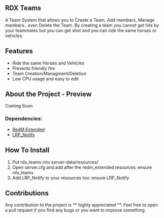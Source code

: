 ## RDX Teams

A Team System that allows you to Create a Team, Add members, Manage mambers.. even Delete the Team. By creating a team you cannot get hits by your teammates but you can get shot and you can ride the same horses or vehicles.

## Features

- Ride the same Horses and Vehicles
- Prevents friendly fire
- Team Creation/Managment/Deletion
- Low CPU usage and easy to edit

## About the Project - Preview

Coming Soon

### Dependencies:
* [RedM Extended](https://github.com/ThymonA/redm_extended)
* [LRP_Notify](https://github.com/Luminous-Roleplay/LRP_Notify)

## How To Install

1. Put rdx_teams into server-data/resources/
2. Open server.cfg and add after the redm_extended resources: ensure rdx_teams
3. Add LRP_Notify to your resources too: ensure LRP_Notify

## Contributions

Any contribution to the project is ** highly appreciated **.
Feel free to open a pull request if you find any bugs or you want to improve something.
